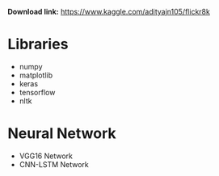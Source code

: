 
**Download link:** https://www.kaggle.com/adityajn105/flickr8k

# Libraries

- numpy
- matplotlib
- keras
- tensorflow
- nltk

# Neural Network

- VGG16 Network
- CNN-LSTM Network

